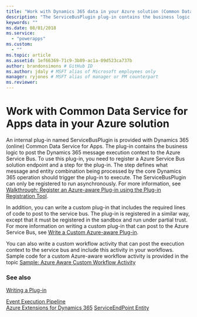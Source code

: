 ```yaml
---
title: "Work with Dynamics 365 data in your Azure solution (Common Data Service for Apps) | Microsoft Docs"
description: "The ServiceBusPlugin plug-in contains the business logic to post the Dynamics 365 message execution context to the Azure Service Bus. To use this plug-in, you need to register a Azure Service Bus solution endpoint and a step for the plug-in. The step defines what message and entity combination being processed by the core Dynamics 365 operation should trigger the plug-in to execute. The ServiceBusPlugin can only be registered to run asynchronously."
keywords: ""
ms.date: 08/01/2018
ms.service:
  - "powerapps"
ms.custom:
  - ""
ms.topic: article
ms.assetid: 1ef66369-71c9-3b89-ac1a-09d523ca737b
author: brandonsimons # GitHub ID
ms.author: jdaly # MSFT alias of Microsoft employees only
manager: ryjones # MSFT alias of manager or PM counterpart
ms.reviewer: 
---
```


# Work with Common Data Service for Apps data in your Azure solution

<!-- https://docs.microsoft.com/en-us/dynamics365/customer-engagement/developer/work-data-azure-solution -->

An internal plug-in named ServiceBusPlugin is provided with Dynamics 365 (online) Common Data Service for Apps. The plug-in contains the business logic to post the Dynamics 365 message execution context to the Azure Service Bus. To use this plug-in, you need to register a Azure Service Bus solution endpoint and a step for the plug-in. The step defines what message and entity combination being processed by the core Dynamics 365 operation should trigger the plug-in to execute. The ServiceBusPlugin can only be registered to run asynchronously. For more information, see [Walkthrough: Register an Azure-aware Plug-in using the Plug-in Registration Tool](walkthrough-register-azure-aware-plug-in-using-plug-in-registration-tool.md).  
  
 In addition, you can write a custom plug-in that includes the required lines of code to post to the service bus. The plug-in is registered in a similar way, except that it must be registered in the sandbox and run under partial trust. For more information on writing a custom plug-in that can post to the Azure Service Bus, see [Write a Custom Azure-aware Plug-in](write-custom-azure-aware-plugin.md).  
  
 You can also write a custom workflow activity that can post the execution context to the service bus and include this activity in your workflows. Sample code for a custom Azure-aware workflow activity is provided in the topic [Sample: Azure Aware Custom Workflow Activity](/dynamics365/customer-engagement/developer/sample-azure-aware-custom-workflow-activity) 
  
### See also  
  <!-- [Walkthrough: Register a Plug-in using the Plug-in Registration Tool](walkthrough-register-plugin-using-plugin-registration-tool.md) -links needs to be updated --> 
 [Writing a Plug-in](write-plug-in.md)   
  <!-- [Plug-in Isolation, Trust, and Statistics](plugin-isolation-trusts-statistics.md)   Todo -links needs to be updated --> 
  <!--[Understand the Data Context Passed to a Plug-in](understand-data-context-passed-plugin.md) -links needs to be updated --> 
 <!--[Registering Plug-ins](register-deploy-plugins.md) -links needs to be updated -->   
 [Event Execution Pipeline](event-framework.md)   
 [Azure Extensions for Dynamics 365](azure-integration.md) 
 [ServiceEndPoint Entity](reference/entities/serviceendpoint.md)